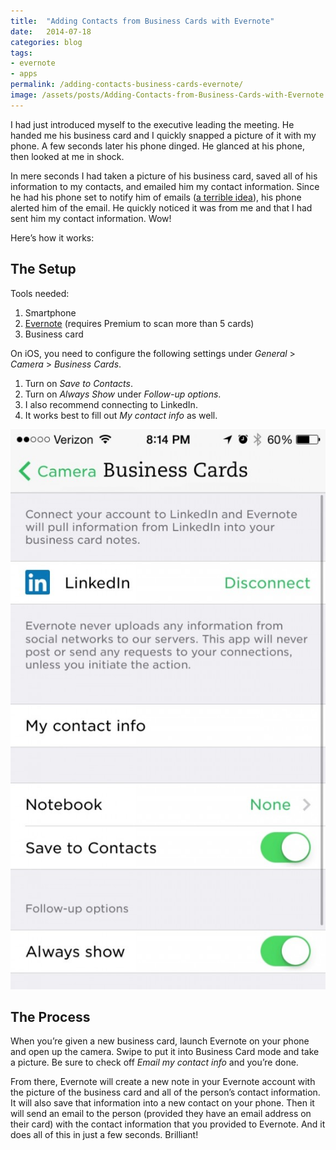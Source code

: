 ```yaml
---
title:  "Adding Contacts from Business Cards with Evernote"
date:   2014-07-18
categories: blog
tags:
- evernote
- apps
permalink: /adding-contacts-business-cards-evernote/
image: /assets/posts/Adding-Contacts-from-Business-Cards-with-Evernote.jpg
---
```


I had just introduced myself to the executive leading the meeting. He handed me his business card and I quickly snapped a picture of it with my phone. A few seconds later his phone dinged. He glanced at his phone, then looked at me in shock.

<!--more-->

In mere seconds I had taken a picture of his business card, saved all of his information to my contacts, and emailed him my contact information. Since he had his phone set to notify him of emails ([a terrible idea](http://joebuhlig.com/escaping-corporate-email-habit/)), his phone alerted him of the email. He quickly noticed it was from me and that I had sent him my contact information. Wow!

Here’s how it works:

## The Setup

Tools needed:

1.  Smartphone
2.  [Evernote](https://www.evernote.com/referral/Registration.action?uid=49404&sig=e2dd914576c3ec9818e0311976a19dc1) (requires Premium to scan more than 5 cards)
3.  Business card

On iOS, you need to configure the following settings under _General_ > _Camera_ > _Business Cards_.

1.  Turn on _Save to Contacts_.
2.  Turn on _Always Show_ under _Follow-up options_.
3.  I also recommend connecting to LinkedIn.
4.  It works best to fill out _My contact info_ as well.

<img class="center-image post-image-small" src="/assets/posts_extra/EvernoteBusinessCardSettings.jpeg" />

## The Process

When you’re given a new business card, launch Evernote on your phone and open up the camera. Swipe to put it into Business Card mode and take a picture. Be sure to check off _Email my contact info_ and you’re done.

From there, Evernote will create a new note in your Evernote account with the picture of the business card and all of the person’s contact information. It will also save that information into a new contact on your phone. Then it will send an email to the person (provided they have an email address on their card) with the contact information that you provided to Evernote. And it does all of this in just a few seconds. Brilliant!
